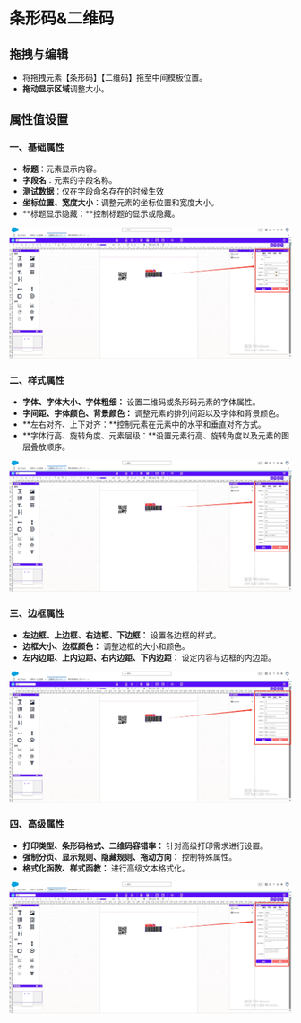 # 条形码&二维码

## **拖拽与编辑**

- 将拖拽元素【条形码】【二维码】拖至中间模板位置。
- **拖动显示区域**调整大小。

## 属性值设置

### 一、基础属性

- **标题**：元素显示内容。
- **字段名**：元素的字段名称。
- **测试数据**：仅在字段命名存在的时候生效
- **坐标位置、宽度大小**：调整元素的坐标位置和宽度大小。
- **标题显示隐藏：**控制标题的显示或隐藏。

![image](images/code1.png)
### 二、样式属性

- **字体、字体大小、字体粗细：** 设置二维码或条形码元素的字体属性。
- **字间距、字体颜色、背景颜色：** 调整元素的排列间距以及字体和背景颜色。
- **左右对齐、上下对齐：**控制元素在元素中的水平和垂直对齐方式。
- **字体行高、旋转角度、元素层级：**设置元素行高、旋转角度以及元素的图层叠放顺序。

![image](images/code2.png)
### 三、边框属性

- **左边框、上边框、右边框、下边框：** 设置各边框的样式。
- **边框大小、边框颜色：** 调整边框的大小和颜色。
- **左内边距、上内边距、右内边距、下内边距：** 设定内容与边框的内边距。

![image](images/code3.png)
### 四、高级属性

- **打印类型、条形码格式、二维码容错率：** 针对高级打印需求进行设置。
- **强制分页、显示规则、隐藏规则、拖动方向：** 控制特殊属性。
- **格式化函数、样式函教：** 进行高级文本格式化。

![image](images/code4.png)